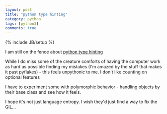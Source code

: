 ```yaml
---
layout: post
title: "python type hinting"
category: python
tags: [python3]
comments: true
---
```

{% include JB/setup %}
  
I am still on the fence about [python type hinting](https://code.tutsplus.com/tutorials/python-3-type-hints-and-static-analysis--cms-25731)
  
While I do miss some of the creature comforts of having the computer work as hard as possible finding my mistakes (I'm amazed by the stuff that makes it past pyflakes) - this feels unpythonic to me. I don't like counting on optional features

I have to experiment some with polymorphic behavior - handling objects by their base class and see how it feels.  
  
I hope it's not just language entropy.  I wish they'd just find a way to fix the GIL...
